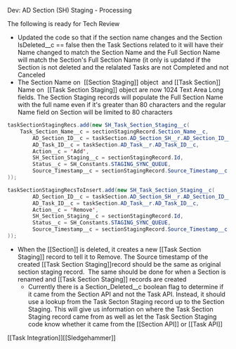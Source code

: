 Dev: AD Section (SH) Staging - Processing

The following is ready for Tech Review  

-   Updated the code so that if the section name changes and the Section IsDeleted\_\_c == false then the Task Sections related to it will have their Name changed to match the Section Name and the Full Section Name will match the Section's Full Section Name (it only is updated if the Section is not deleted and the relalated Tasks are not Completed and not Canceled
-   The Section Name on  [[Section Staging]] object  and [[Task Section]] Name on  [[Task Section Staging]] object are now 1024 Text Area Long fields. The Section Staging records will populate the Full Section Name with the full name even if it's greater than 80 characters and the regular Name field on Section will be limited to 80 characters

```Java
taskSectionStagingRecs.add(new SH_Task_Section_Staging__c(
    Task_Section_Name__c = sectionStagingRecord.Section_Name__c,
        AD_Section_ID__c = taskSection.AD_Section_SH__r.AD_Section_ID__c,
        AD_Task_ID__c = taskSection.AD_Task__r.AD_Task_ID__c,
        Action__c = 'Add',
        SH_Section_Staging__c = sectionStagingRecord.Id,
        Status__c = SH_Constants.STAGING_SYNC_QUEUE,
        Source_Timestamp__c = sectionStagingRecord.Source_Timestamp__c
));
```


```Java
taskSectionStagingRecsToInsert.add(new SH_Task_Section_Staging__c(
        AD_Section_ID__c = taskSection.AD_Section_SH__r.AD_Section_ID__c,
        AD_Task_ID__c = taskSection.AD_Task__r.AD_Task_ID__c,
        Action__c = 'Remove',
        SH_Section_Staging__c = sectionStagingRecord.Id,
        Status__c = SH_Constants.STAGING_SYNC_QUEUE,
        Source_Timestamp__c = sectionStagingRecord.Source_Timestamp__c
));          
```


-   When the [[Section]] is deleted, it creates a new [[Task Section Staging]] record to tell it to Remove. The Source timestamp of the created [[Task Section Staging]]record should be the same as original section staging record.  The same should be done for when a Section is renamed and [[Task Section Staging]] records are created  
    -   ​Currently there is a Section\_Deleted\_\_c boolean flag to determine if it came from the Section API and not the Task API. Instead, it should  use a lookup from the Task Secton Staging record up to the Section Staging​. This will give us information on where the Task Section Staging record came from as well as let the Task Section Staging code know whether it came from the [[Section API]] or [[Task API]]


[[Task Integration]][[Sledgehammer]]